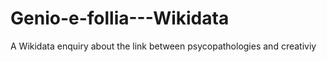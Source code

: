 # Genio-e-follia---Wikidata
A Wikidata enquiry about the link between psycopathologies and creativiy
